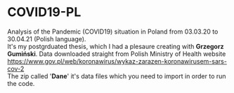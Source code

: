 # COVID19-PL
Analysis of the Pandemic (COVID19) situation in Poland from 03.03.20 to 30.04.21 (Polish language).<br>
It's my postgrduated thesis, which I had a plesaure creating with <b>Grzegorz Gumiński</b>. 
Data downloaded straight from Polish Ministry of Health website https://www.gov.pl/web/koronawirus/wykaz-zarazen-koronawirusem-sars-cov-2<br>
The zip called '<b>Dane</b>' it's data files which you need to import in order to run the code. <br>
